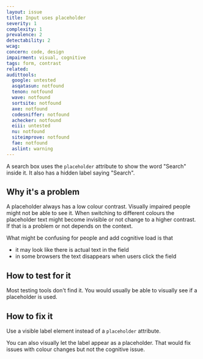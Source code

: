 ```yaml
---
layout: issue
title: Input uses placeholder
severity: 1
complexity: 1
prevalence: 2
detectability: 2
wcag:
concern: code, design
impairment: visual, cognitive
tags: form, contrast
related:
audittools:
  google: untested
  asqatasun: notfound
  tenon: notfound
  wave: notfound
  sortsite: notfound
  axe: notfound
  codesniffer: notfound
  achecker: notfound
  eiii: untested
  nu: notfound
  siteimprove: notfound
  fae: notfound
  aslint: warning
---
```


A search box uses the `placeholder` attribute to show the word "Search" inside it. It also has a hidden label saying "Search".


## Why it's a problem

A placeholder always has a low colour contrast. Visually impaired people might not be able to see it. When switching to different colours the placeholder text might become invisible or not change to a higher contrast.
If that is a problem or not depends on the context.

What might be confusing for people and add cognitive load is that

* it may look like there is actual text in the field
* in some browsers the text disappears when users click the field


## How to test for it

Most testing tools don't find it.
You would usually be able to visually see if a placeholder is used.


## How to fix it

Use a visible label element instead of a `placeholder` attribute.

You can also visually let the label appear as a placeholder. That would fix issues with colour changes but not the cognitive issue.
